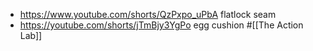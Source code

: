 - https://www.youtube.com/shorts/QzPxpo_uPbA flatlock seam
- https://youtube.com/shorts/jTmBjy3YgPo egg cushion #[[The Action Lab]]